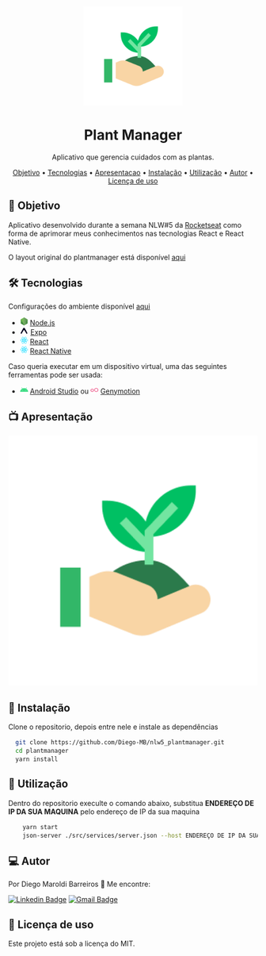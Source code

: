 
<div align="center"><img src="./doc-readme/icon.png" width="200" alt="Logo do Aplicativo">
</div>
<h1 align="center">Plant Manager</h1>
<p align="center">Aplicativo que gerencia cuidados com as plantas.</p>

<p align="center">
 <a href="#objetivo">Objetivo</a> •
 <a href="#tecnologias">Tecnologias</a> •
 <a href="#apresentacao">Apresentacao</a> • 
 <a href="#instalacao">Instalação</a> •
 <a href="#utilizacao">Utilização</a> •
 <a href="#autor">Autor</a> •  
 <a href="#licenca">Licença de uso</a>
</p>

<h2 id="objetivo">🎯 Objetivo</h2>
<p>Aplicativo desenvolvido durante a semana NLW#5 da <a href="https://rocketseat.com.br/">Rocketseat</a> como forma de aprimorar meus conhecimentos nas tecnologias React e React Native.</p>
<p>O layout original do plantmanager está disponível <a href="https://www.figma.com/file/IhQRtrOZdu3TrvkPYREzOy/PlantManager/duplicate?node-id=0%3A1">aqui</a></p>

<h2 id="tecnologias">🛠 Tecnologias</h2>

<p>Configurações do ambiente disponível <a href="https://www.notion.so/Configura-es-do-ambiente-79e0e4c3e992462a9b11f2745b0f2785">aqui</a></p>

<ul>
  <li>
    <img src="./doc-readme/nodejs-16x16.png">
    <a href="https://nodejs.org/en/">Node.js</a>
  </li>
  <li>
    <img src="./doc-readme/expo-16x16.png">
    <a href="https://expo.io/">Expo</a>
  </li>
  <li>
    <img src="./doc-readme/react-16x16.png">
    <a href="https://reactjs.org/">React</a>
  </li>
  <li>
    <img src="./doc-readme/react-16x16.png">
    <a href="https://reactnative.dev/">React Native</a>
  </li>
</ul>

<p>Caso queria executar em um dispositivo virtual, uma das seguintes ferramentas pode ser usada:</p>
<ul>
  <li>
    <img src="./doc-readme/androidStudio-16x16.png">
    <a href="https://developer.android.com/studio">Android Studio</a>
    ou
    <img src="./doc-readme/genymotion-16x16.png">
    <a href="https://www.genymotion.com/">Genymotion</a>
  </li>
</ul>

<h2 id="apresentacao">📺 Apresentação</h2>

<img src="./doc-readme/icon.png">

<h2 id="instalacao">🏃 Instalação</h2>

Clone o repositorio, depois entre nele e instale as dependências 
```Bash 
  git clone https://github.com/Diego-MB/nlw5_plantmanager.git
  cd plantmanager
  yarn install 
```

<h2 id="utilizacao">👷 Utilização</h2>

Dentro do repositorio execulte o comando abaixo, substitua **ENDEREÇO DE IP DA SUA MAQUINA** pelo endereço de IP da sua maquina
```Bash 
    yarn start
    json-server ./src/services/server.json --host ENDEREÇO DE IP DA SUA MAQUINA --port 3333
```
<h2 id="autor">💻 Autor</h2>
<p>Por Diego Maroldi Barreiros 🏡 Me encontre:</p>

[![Linkedin Badge](https://img.shields.io/badge/-username-blue?style=flat-square&logo=Linkedin&logoColor=white&link=#)](https://www.linkedin.com/)
[![Gmail Badge](https://img.shields.io/badge/-diegomaroldi@gmail.com-c14438?style=flat-square&logo=Gmail&logoColor=white&link=mailto:diegomaroldi@gmail.com)](mailto:diegomaroldi@gmail.com)

<h2 id="licenca">📝 Licença de uso</h2>
<p>Este projeto está sob a licença do MIT.</p>